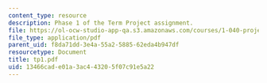```yaml
---
content_type: resource
description: Phase 1 of the Term Project assignment.
file: https://ol-ocw-studio-app-qa.s3.amazonaws.com/courses/1-040-project-management-spring-2004/13466cade01a3ac443205f07c91e5a22_tp1.pdf
file_type: application/pdf
parent_uid: f8da71dd-3e4a-55a2-5885-62eda4b947df
resourcetype: Document
title: tp1.pdf
uid: 13466cad-e01a-3ac4-4320-5f07c91e5a22
---
```

